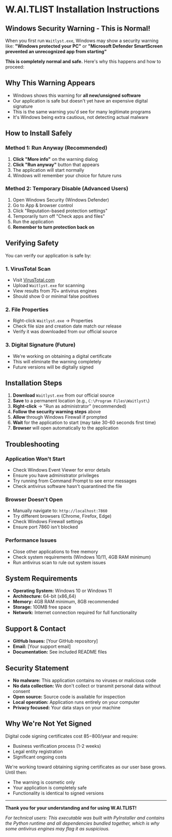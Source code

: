 # W.AI.TLIST Installation Instructions

## Windows Security Warning - This is Normal!

When you first run `Waitlyst.exe`, Windows may show a security warning like:
**"Windows protected your PC"** or **"Microsoft Defender SmartScreen prevented an unrecognized app from starting"**

**This is completely normal and safe.** Here's why this happens and how to proceed:

## Why This Warning Appears

- Windows shows this warning for **all new/unsigned software**
- Our application is safe but doesn't yet have an expensive digital signature
- This is the same warning you'd see for many legitimate programs
- It's Windows being extra cautious, not detecting actual malware

## How to Install Safely

### Method 1: Run Anyway (Recommended)
1. **Click "More info"** on the warning dialog
2. **Click "Run anyway"** button that appears
3. The application will start normally
4. Windows will remember your choice for future runs

### Method 2: Temporary Disable (Advanced Users)
1. Open Windows Security (Windows Defender)
2. Go to App & browser control
3. Click "Reputation-based protection settings"
4. Temporarily turn off "Check apps and files"
5. Run the application
6. **Remember to turn protection back on**

## Verifying Safety

You can verify our application is safe by:

### 1. VirusTotal Scan
- Visit [VirusTotal.com](https://www.virustotal.com)
- Upload `Waitlyst.exe` for scanning
- View results from 70+ antivirus engines
- Should show 0 or minimal false positives

### 2. File Properties
- Right-click `Waitlyst.exe` → Properties
- Check file size and creation date match our release
- Verify it was downloaded from our official source

### 3. Digital Signature (Future)
- We're working on obtaining a digital certificate
- This will eliminate the warning completely
- Future versions will be digitally signed

## Installation Steps

1. **Download** `Waitlyst.exe` from our official source
2. **Save** to a permanent location (e.g., `C:\Program Files\Waitlyst\`)
3. **Right-click** → "Run as administrator" (recommended)
4. **Follow the security warning steps** above
5. **Allow** through Windows Firewall if prompted
6. **Wait** for the application to start (may take 30-60 seconds first time)
7. **Browser** will open automatically to the application

## Troubleshooting

### Application Won't Start
- Check Windows Event Viewer for error details
- Ensure you have administrator privileges
- Try running from Command Prompt to see error messages
- Check antivirus software hasn't quarantined the file

### Browser Doesn't Open
- Manually navigate to: `http://localhost:7860`
- Try different browsers (Chrome, Firefox, Edge)
- Check Windows Firewall settings
- Ensure port 7860 isn't blocked

### Performance Issues
- Close other applications to free memory
- Check system requirements (Windows 10/11, 4GB RAM minimum)
- Run antivirus scan to rule out system issues

## System Requirements

- **Operating System:** Windows 10 or Windows 11
- **Architecture:** 64-bit (x86_64)
- **Memory:** 4GB RAM minimum, 8GB recommended
- **Storage:** 100MB free space
- **Network:** Internet connection required for full functionality

## Support & Contact

- **GitHub Issues:** [Your GitHub repository]
- **Email:** [Your support email]
- **Documentation:** See included README files

## Security Statement

- **No malware:** This application contains no viruses or malicious code
- **No data collection:** We don't collect or transmit personal data without consent
- **Open source:** Source code is available for inspection
- **Local operation:** Application runs entirely on your computer
- **Privacy focused:** Your data stays on your machine

## Why We're Not Yet Signed

Digital code signing certificates cost $85-$800/year and require:
- Business verification process (1-2 weeks)
- Legal entity registration
- Significant ongoing costs

We're working toward obtaining signing certificates as our user base grows. Until then:
- The warning is cosmetic only
- Your application is completely safe
- Functionality is identical to signed versions

---

**Thank you for your understanding and for using W.AI.TLIST!**

*For technical users: This executable was built with PyInstaller and contains the Python runtime and all dependencies bundled together, which is why some antivirus engines may flag it as suspicious.* 